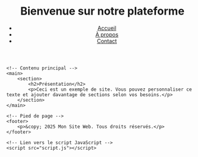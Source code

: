 <!DOCTYPE html>
<html lang="fr">
<head>
    <meta charset="UTF-8">
    <meta name="viewport" content="width=device-width, initial-scale=1.0">
    <title>bakop Dope boy music</title>
    <!-- Lien vers la feuille de style CSS -->
    <link rel="stylesheet" href="styles.css">
</head>
<body>
    <!-- En-tête du site -->
    <header>
        <h1>Bienvenue sur notre plateforme</h1>
        <nav>
            <ul>
                <li><a href="index.html">Accueil</a></li>
                <li><a href="a-propos.html">À propos</a></li>
                <li><a href="contact.html">Contact</a></li>
            </ul>
        </nav>
    </header>

    <!-- Contenu principal -->
    <main>
        <section>
            <h2>Présentation</h2>
            <p>Ceci est un exemple de site. Vous pouvez personnaliser ce texte et ajouter davantage de sections selon vos besoins.</p>
        </section>
    </main>

    <!-- Pied de page -->
    <footer>
        <p>&copy; 2025 Mon Site Web. Tous droits réservés.</p>
    </footer>

    <!-- Lien vers le script JavaScript -->
    <script src="script.js"></script>
</body>
</html>
